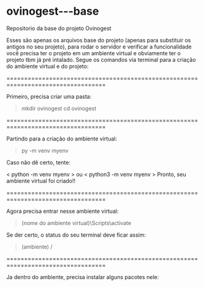 # ovinogest---base

Repositorio da base do projeto Ovinogest

Esses são apenas os arquivos base do projeto (apenas para substituir os antigos no seu projeto), para rodar o servidor e verificar a funcionalidade você precisa ter o projeto em um ambiente virtual e obviamente ter o projeto tbm já pré intalado. Segue os comandos via terminal para a criação do ambiente virtual e do projeto:

==================================================================================

Primeiro, precisa criar uma pasta:

> mkdir ovinogest
> cd ovinogest

==================================================================================

Partindo para a criação do ambiente virtual:

> py -m venv myenv

Caso não dê certo, tente:

< python -m venv myenv >      ou      < python3 -m venv myenv >
Pronto, seu ambiente virtual foi criado!!

==================================================================================

Agora precisa entrar nesse ambiente virtual:

> \(nome do ambiente virtual)\Scripts\activate

Se der certo, o status do seu terminal deve ficar assim:

>(ambiente) /

==================================================================================

Ja dentro do ambiente, precisa instalar alguns pacotes nele:

